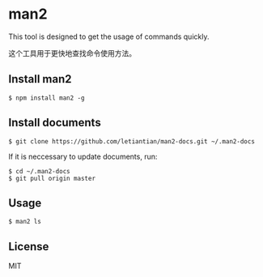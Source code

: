 # man2

This tool is designed to get the usage of commands quickly. 

这个工具用于更快地查找命令使用方法。

## Install man2

```plain
$ npm install man2 -g
```

## Install documents

```plain
$ git clone https://github.com/letiantian/man2-docs.git ~/.man2-docs
```

If it is neccessary to update documents, run:
```plain
$ cd ~/.man2-docs
$ git pull origin master
```

## Usage
```plain
$ man2 ls
```

## License
MIT